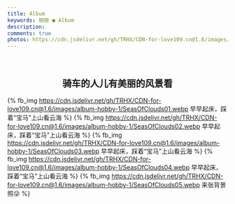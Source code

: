 ```yaml
---
title: Album
keywords: 相册 ● Album
description: 
comments: true
photos: https://cdn.jsdelivr.net/gh/TRHX/CDN-for-love109.cn@1.6/images/album-hobby-1/cover.webp
---
```

<br><h2 align="center">骑车的人儿有美丽的风景看</h2>
{% fb_img https://cdn.jsdelivr.net/gh/TRHX/CDN-for-love109.cn@1.6/images/album-hobby-1/SeasOfClouds01.webp 早早起床，踩着“宝马”上山看云海 %}
{% fb_img https://cdn.jsdelivr.net/gh/TRHX/CDN-for-love109.cn@1.6/images/album-hobby-1/SeasOfClouds02.webp 早早起床，踩着“宝马”上山看云海 %}
{% fb_img https://cdn.jsdelivr.net/gh/TRHX/CDN-for-love109.cn@1.6/images/album-hobby-1/SeasOfClouds03.webp 早早起床，踩着“宝马”上山看云海 %}
{% fb_img https://cdn.jsdelivr.net/gh/TRHX/CDN-for-love109.cn@1.6/images/album-hobby-1/SeasOfClouds04.webp 早早起床，踩着“宝马”上山看云海 %}
{% fb_img https://cdn.jsdelivr.net/gh/TRHX/CDN-for-love109.cn@1.6/images/album-hobby-1/SeasOfClouds05.webp 来张背景照😜 %}
<br><br><br><br>